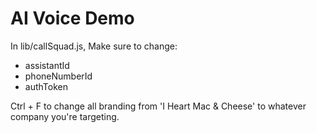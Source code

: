 # AI Voice Demo

In lib/callSquad.js, Make sure to change:
- assistantId
- phoneNumberId
- authToken

Ctrl + F to change all branding from 'I Heart Mac & Cheese' to whatever company you're targeting.
